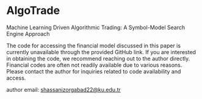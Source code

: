 # AlgoTrade
Machine Learning Driven Algorithmic Trading: A Symbol-Model Search Engine Approach

The code for accessing the financial model discussed in this paper is currently unavailable through the provided GitHub
link. If you are interested in obtaining the code, we recommend reaching out to the author directly. Financial codes are
often not readily available due to various reasons. Please contact the author for inquiries related to code availability and access.

author email: shassanizorgabad22@ku.edu.tr
